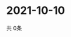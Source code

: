 # 2021-10-10
  共 0条

  <!-- BEGIN -->
  <!-- 最后更新时间Sun Oct 10 2021 20:03:10 GMT+0000 (Coordinated Universal Time) -->
  
  <!-- END -->
  
  